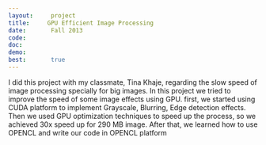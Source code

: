 ```yaml
---
layout:     project
title:     GPU Efficient Image Processing 
date:       Fall 2013
code:  
doc:        
demo:
best:       true
---
```


I did this project with my classmate, Tina Khaje, regarding the slow speed of image processing specially for big images. In this project we tried to improve the speed of some image effects using GPU. first, we started using CUDA platform to implement Grayscale, Blurring, Edge detection effects. Then we used GPU optimization techniques to speed up the process, so we achieved 30x speed up for 290 MB image. After that, we learned how to use OPENCL and write our code in OPENCL platform